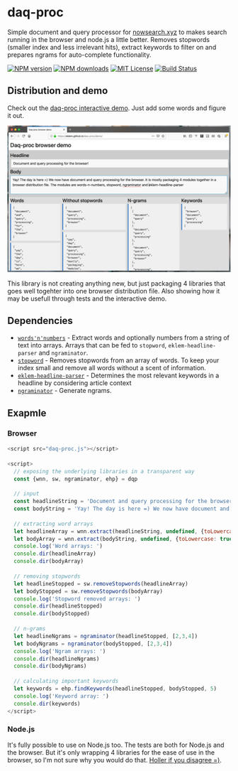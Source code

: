 # daq-proc
Simple document and query processor for [nowsearch.xyz](https://github.com/eklem/nowsearch.xyz) to makes search running in the browser and node.js a little better. Removes stopwords (smaller index and less irrelevant hits), extract keywords to filter on and prepares ngrams for auto-complete functionality.

[![NPM version][npm-version-image]][npm-url]
[![NPM downloads][npm-downloads-image]][npm-url]
[![MIT License][license-image]][license-url]
[![Build Status][travis-image]][travis-url]

## Distribution and demo

Check out the [daq-proc interactive demo](https://eklem.github.io/daq-proc/demo/). Just add some words and figure it out.

![Screenshot of the daq-proc broser demo](./demo/daq-proc-demo-screenshot.png)

This library is not creating anything new, but just packaging 4 libraries that goes well togehter into one browser distribution file. Also showing how it may be usefull through tests and the interactive demo.

## Dependencies

* [`words'n'numbers`](https://github.com/eklem/words-n-numbers) - Extract words and optionally numbers from a string of text into arrays. Arrays that can be fed to `stopword`, `eklem-headline-parser` and `ngraminator`.
* [`stopword`](https://github.com/fergiemcdowall/stopword) - Removes stopwords from an array of words. To keep your index small and remove all words without a scent of information.
* [`eklem-headline-parser`](https://github.com/eklem/eklem-headline-parser) - Determines the most relevant keywords in a headline by considering article context
* [`ngraminator`](https://github.com/fergiemcdowall/ngraminator) - Generate ngrams.

## Exapmle

### Browser

```javascript
<script src="daq-proc.js"></script>

<script>
  // exposing the underlying libraries in a transparent way
  const {wnn, sw, ngraminator, ehp} = dqp

  // input
  const headlineString = 'Document and query processing for the browser!'
  const bodyString = 'Yay! The day is here =) We now have document and query processing for the browser. It is mostly packaging 4 modules together in a browser distribution file. The modules are words-n-numbers, stopword, ngraminator and eklem-headline-parser'

  // extracting word arrays
  let headlineArray = wnn.extract(headlineString, undefined, {toLowercase: true})
  let bodyArray = wnn.extract(bodyString, undefined, {toLowercase: true})
  console.log('Word arrays: ')
  console.dir(headlineArray)
  console.dir(bodyArray)

  // removing stopwords
  let headlineStopped = sw.removeStopwords(headlineArray)
  let bodyStopped = sw.removeStopwords(bodyArray)
  console.log('Stopword removed arrays: ')
  console.dir(headlineStopped)
  console.dir(bodyStopped)

  // n-grams
  let headlineNgrams = ngraminator(headlineStopped, [2,3,4])
  let bodyNgrams = ngraminator(bodyStopped, [2,3,4])
  console.log('Ngram arrays: ')
  console.dir(headlineNgrams)
  console.dir(bodyNgrams)

  // calculating important keywords
  let keywords = ehp.findKeywords(headlineStopped, bodyStopped, 5)
  console.log('Keyword array: ')
  console.dir(keywords)
</script>
```

### Node.js
It's fully possible to use on Node.js too. The tests are both for Node.js and the browser. But it's only wrapping 4 libraries for the ease of use in the browser, so I'm not sure why you would do that. [Holler if you disagree =)](https://github.com/eklem/daq-proc/issues/new).

[license-image]: http://img.shields.io/badge/license-MIT-blue.svg?style=flat
[license-url]: LICENSE
[npm-url]: https://npmjs.org/package/daq-proc
[npm-version-image]: http://img.shields.io/npm/v/daq-proc.svg?style=flat
[npm-downloads-image]: http://img.shields.io/npm/dm/daq-proc.svg?style=flat
[travis-url]: http://travis-ci.org/eklem/daq-proc
[travis-image]: http://img.shields.io/travis/eklem/daq-proc.svg?style=flat

